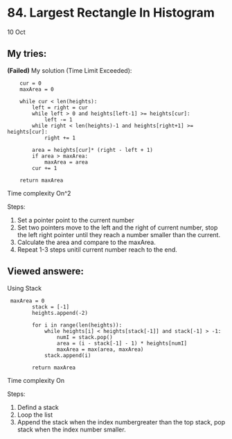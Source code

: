 # 84. Largest Rectangle In Histogram

10 Oct

## My tries:
**(Failed)** My solution (Time Limit Exceeded):
   
        cur = 0
        maxArea = 0
        
        while cur < len(heights):
            left = right = cur
            while left > 0 and heights[left-1] >= heights[cur]:
                left -= 1
            while right < len(heights)-1 and heights[right+1] >= heights[cur]:
                right += 1
                
            area = heights[cur]* (right - left + 1)
            if area > maxArea:
                maxArea = area
            cur += 1
        
        return maxArea
        
Time complexity On^2

Steps:
1. Set a pointer point to the current number
2. Set two pointers move to the left and the right of current number,  stop the left right pointer until they reach a number smaller than the current.
3. Calculate the area and compare to the maxArea.
4. Repeat 1-3 steps unitil current number reach to the end.

## Viewed answere:
Using Stack

     maxArea = 0
            stack = [-1]
            heights.append(-2)
        
            for i in range(len(heights)):
                while heights[i] < heights[stack[-1]] and stack[-1] > -1:
                    numI = stack.pop()
                    area = (i - stack[-1] - 1) * heights[numI]
                    maxArea = max(area, maxArea)
                stack.append(i)
                   
            return maxArea
            
Time complexity On

Steps:
1. Defind a stack
2. Loop the list
3. Append the stack when the index numbergreater than the top stack, pop stack when the index number smaller.


